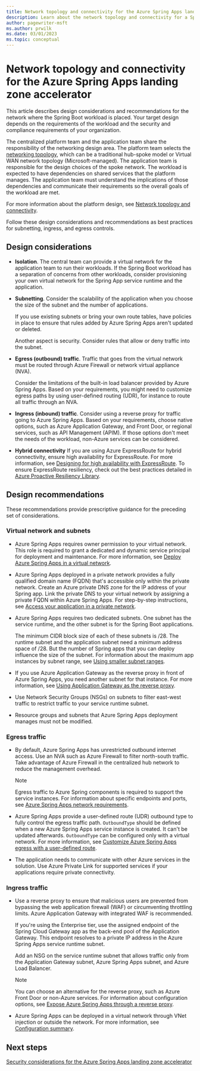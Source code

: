 ```yaml
---
title: Network topology and connectivity for the Azure Spring Apps landing zone accelerator
description: Learn about the network topology and connectivity for a Spring Boot workload. Learn the best practices for subnetting, ingress, and egress controls.
author: pagewriter-msft
ms.author: prwilk
ms.date: 03/01/2023
ms.topic: conceptual
---
```


# Network topology and connectivity for the Azure Spring Apps landing zone accelerator

This article describes design considerations and recommendations for the network where the Spring Boot workload is placed. Your target design depends on the requirements of the workload and the security and compliance requirements of your organization.  

The centralized platform team and the application team share the responsibility of the networking design area. The platform team selects the [networking topology](/azure/cloud-adoption-framework/ready/landing-zone/design-area/network-topology-and-connectivity#topology), which can be a traditional hub-spoke model or Virtual WAN network topology (Microsoft-managed). The application team is responsible for the design choices of the spoke network. The workload is expected to have dependencies on shared services that the platform manages. The application team must understand the implications of those dependencies and communicate their requirements so the overall goals of the workload are met.

For more information about the platform design, see [Network topology and connectivity](/azure/cloud-adoption-framework/ready/landing-zone/design-area/network-topology-and-connectivity).

Follow these design considerations and recommendations as best practices for subnetting, ingress, and egress controls.

## Design considerations

- **Isolation**. The central team can provide a virtual network for the application team to run their workloads. If the Spring Boot workload has a separation of concerns from other workloads, consider provisioning your own virtual network for the Spring App service runtime and the application.

- **Subnetting**.  Consider the scalability of the application when you choose the size of the subnet and the number of applications.

    If you use existing subnets or bring your own route tables, have policies in place to ensure that rules added by Azure Spring Apps aren't updated or deleted.

    Another aspect is security. Consider rules that allow or deny traffic into the subnet.

- **Egress (outbound) traffic**. Traffic that goes from the virtual network must be routed through Azure Firewall or network virtual appliance (NVA).

    Consider the limitations of the built-in load balancer provided by Azure Spring Apps. Based on your requirements, you might need to customize egress paths by using user-defined routing (UDR), for instance to route all traffic through an NVA.

- **Ingress (inbound) traffic**. Consider using a reverse proxy for traffic going to Azure Spring Apps. Based on your requirements, choose native options, such as Azure Application Gateway, and Front Door, or regional services, such as API Management (APIM). If those options don't meet the needs of the workload, non-Azure services can be considered.
  
-  **Hybrid connectivity** If you are using Azure ExpressRoute for hybrid connectivity, ensure high availability for ExpressRoute. For more information, see [Designing for high availability with ExpressRoute](/azure/expressroute/designing-for-high-availability-with-expressroute). To ensure ExpressRoute resiliency, check out the best practices detailed in [Azure Proactive Resiliency Library](https://azure.github.io/Azure-Proactive-Resiliency-Library/services/networking/expressroute-gateway/).

## Design recommendations

These recommendations provide prescriptive guidance for the preceding set of considerations.

### Virtual network and subnets

- Azure Spring Apps requires owner permission to your virtual network. This role is required to grant a dedicated and dynamic service principal for deployment and maintenance. For more information, see [Deploy Azure Spring Apps in a virtual network](/azure/spring-apps/how-to-deploy-in-azure-virtual-network).

- Azure Spring Apps deployed in a private network provides a fully qualified domain name (FQDN) that's accessible only within the private network. Create an Azure private DNS zone for the IP address of your Spring app. Link the private DNS to your virtual network by assigning a private FQDN within Azure Spring Apps. For step-by-step instructions, see [Access your application in a private network](/azure/spring-apps/access-app-virtual-network).

- Azure Spring Apps requires two dedicated subnets. One subnet has the service runtime, and the other subnet is for the Spring Boot applications.

    The minimum CIDR block size of each of these subnets is /28. The runtime subnet and the application subnet need a minimum address space of /28. But the number of Spring apps that you can deploy influence the size of the subnet. For information about the maximum app instances by subnet range, see [Using smaller subnet ranges](/azure/spring-apps/how-to-deploy-in-azure-virtual-network?tabs=azure-portal#using-smaller-subnet-ranges).

- If you use Azure Application Gateway as the reverse proxy in front of Azure Spring Apps, you need another subnet for that instance. For more information, see [Using Application Gateway as the reverse proxy](/azure/architecture/reference-architectures/microservices/spring-cloud-reverse-proxy#scenario-1-using-application-gateway-as-the-reverse-proxy).

- Use Network Security Groups (NSGs) on subnets to filter east-west traffic to restrict traffic to your service runtime subnet.

- Resource groups and subnets that Azure Spring Apps deployment manages must not be modified.

### Egress traffic

- By default, Azure Spring Apps has unrestricted outbound internet access. Use an NVA such as Azure Firewall to filter north-south traffic. Take advantage of Azure Firewall in the centralized hub network to reduce the management overhead.

    > [!NOTE]
    >Egress traffic to Azure Spring components is required to support the service instances. For information about specific endpoints and ports, see [Azure Spring Apps network requirements](/azure/spring-apps/vnet-customer-responsibilities#azure-spring-apps-network-requirements).

- Azure Spring Apps provide a user-defined route (UDR) outbound type to fully control the egress traffic path. `OutboundType` should be defined when a new Azure Spring Apps service instance is created. It can't be updated afterwards. `OutboundType` can be configured only with a virtual network. For more information, see [Customize Azure Spring Apps egress with a user-defined route](/azure/spring-apps/concept-outbound-type).

- The application needs to communicate with other Azure services in the solution. Use Azure Private Link for supported services if your applications require private connectivity.

### Ingress traffic

- Use a reverse proxy to ensure that malicious users are prevented from bypassing the web application firewall (WAF) or circumventing throttling limits. Azure Application Gateway with integrated WAF is recommended.

    If you're using the Enterprise tier, use the assigned endpoint of the Spring Cloud Gateway app as the back-end pool of the Application Gateway. This endpoint resolves to a private IP address in the Azure Spring Apps service runtime subnet.

    Add an NSG on the service runtime subnet that allows traffic only from the Application Gateway subnet, Azure Spring Apps subnet, and Azure Load Balancer.

    > [!NOTE]
    > You can choose an alternative for the reverse proxy, such as Azure Front Door or non-Azure services. For information about configuration options, see [Expose Azure Spring Apps through a reverse proxy](/azure/architecture/reference-architectures/microservices/spring-cloud-reverse-proxy).

- Azure Spring Apps can be deployed in a virtual network through VNet injection or outside the network. For more information, see [Configuration summary](/azure/architecture/reference-architectures/microservices/spring-cloud-reverse-proxy#configuration-summary).

## Next steps

[Security considerations for the Azure Spring Apps landing zone accelerator](./security.md)
